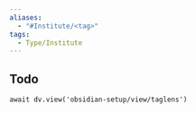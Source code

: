 ```yaml
---
aliases: 
  - "#Institute/<tag>"
tags:
  - Type/Institute
---
```


## Todo

```dataviewjs
await dv.view('obsidian-setup/view/taglens')
```